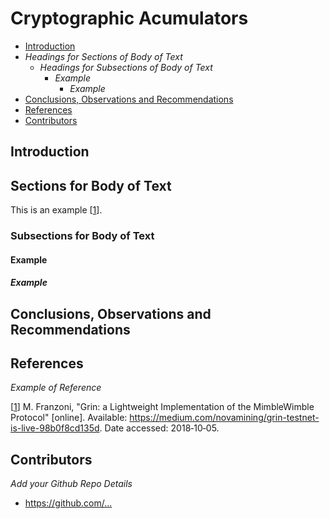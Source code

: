# Cryptographic Acumulators

- [Introduction](#introduction)
- *Headings for Sections of Body of Text*
  - *Headings for Subsections of Body of Text*
    - *Example*
      - *Example*
- [Conclusions, Observations and Recommendations](#conclusions-observations-and-recommendations)
- [References](#references)
- [Contributors](#contributors)



## Introduction



## Sections for Body of Text 

This is an example [[1]]. 

### Subsections for Body of Text 



#### Example



##### Example



## Conclusions, Observations and Recommendations




## References

*Example of Reference*

[[1]]  M. Franzoni, "Grin: a Lightweight Implementation of the MimbleWimble Protocol" [online]. 
Available: <https://medium.com/novamining/grin-testnet-is-live-98b0f8cd135d>. Date accessed: 2018&#8209;10&#8209;05.

[1]: https://medium.com/novamining/grin-testnet-is-live-98b0f8cd135d


## Contributors

*Add your Github Repo Details*

- <https://github.com/...>
